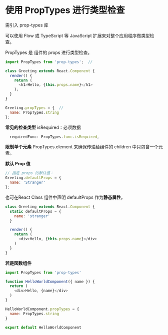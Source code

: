 # 使用 PropTypes 进行类型检查

需引入 prop-types 库

可以使用 Flow 或 TypeScript 等 JavaScript 扩展来对整个应用程序做类型检查。

PropTypes 是 组件的 props 进行类型检查。

```js
import PropTypes from 'prop-types';  //

class Greeting extends React.Component {
  render() {
    return (
      <h1>Hello, {this.props.name}</h1>
    );
  }
}

Greeting.propTypes = {  //
  name: PropTypes.string
};
```

**常见的检查类型**
isRequired：必须数据
```js
  requiredFunc: PropTypes.func.isRequired,
```

**限制单个元素**
PropTypes.element 来确保传递给组件的 children 中只包含一个元素。

**默认 Prop 值**
```js
// 指定 props 的默认值：
Greeting.defaultProps = {
  name: 'Stranger'
};
```
也可在React Class 组件中声明 defaultProps 作为**静态属性**。
```js
class Greeting extends React.Component {
  static defaultProps = {
    name: 'stranger'
  }

  render() {
    return (
      <div>Hello, {this.props.name}</div>
    )
  }
}
```
**若是函数组件**
```js
import PropTypes from 'prop-types'

function HelloWorldComponent({ name }) {
  return (
    <div>Hello, {name}</div>
  )
}

HelloWorldComponent.propTypes = {
  name: PropTypes.string
}

export default HelloWorldComponent
```